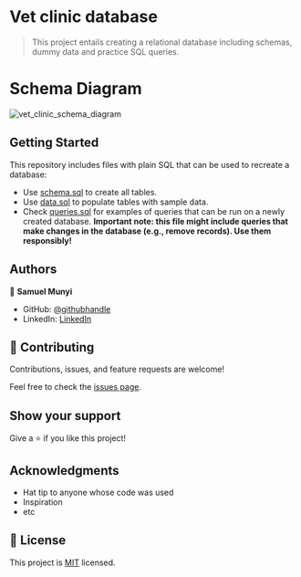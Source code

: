# Vet clinic database

> This project entails creating a relational database including schemas, dummy data and practice SQL queries.

# Schema Diagram
![vet_clinic_schema_diagram](https://user-images.githubusercontent.com/46225052/207281743-59f785e9-5531-473c-9435-dec5a5630289.png)


## Getting Started

This repository includes files with plain SQL that can be used to recreate a database:

- Use [schema.sql](./schema.sql) to create all tables.
- Use [data.sql](./data.sql) to populate tables with sample data.
- Check [queries.sql](./queries.sql) for examples of queries that can be run on a newly created database. **Important note: this file might include queries that make changes in the database (e.g., remove records). Use them responsibly!**


## Authors
👤 **Samuel Munyi**

- GitHub: [@githubhandle](https://github.com/devMunyi)
- LinkedIn: [LinkedIn](https://www.linkedin.com/in/samuel-munyi-01315b174/)

## 🤝 Contributing

Contributions, issues, and feature requests are welcome!

Feel free to check the [issues page](../../issues/).

## Show your support

Give a ⭐️ if you like this project!

## Acknowledgments

- Hat tip to anyone whose code was used
- Inspiration
- etc

## 📝 License

This project is [MIT](./MIT.md) licensed.
